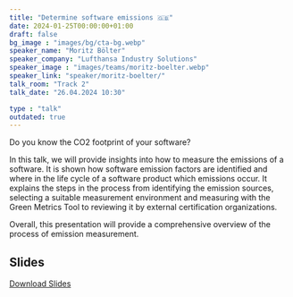 ```yaml
---
title: "Determine software emissions 🇬🇧"
date: 2024-01-25T00:00:00+01:00
draft: false
bg_image : "images/bg/cta-bg.webp"
speaker_name: "Moritz Bölter"
speaker_company: "Lufthansa Industry Solutions"
speaker_image : "images/teams/moritz-boelter.webp"
speaker_link: "speaker/moritz-boelter/"
talk_room: "Track 2"
talk_date: "26.04.2024 10:30"

type : "talk"
outdated: true
---
```


Do you know the CO2 footprint of your software?

In this talk, we will provide insights into how to measure the emissions of a software. It is shown how software emission factors are identified and where in the life cycle of a software product which emissions occur. It explains the steps in the process from identifying the emission sources, selecting a suitable measurement environment and measuring with the Green Metrics Tool to reviewing it by external certification organizations.

Overall, this presentation will provide a comprehensive overview of the process of emission measurement.
 
## Slides

[<i class='tf-ion-android-download'></i> Download Slides](/files/slides/LHIND_Determine_Software_emissions.pdf)